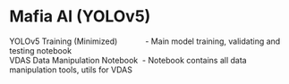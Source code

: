# Mafia AI (YOLOv5)

YOLOv5 Training (Minimized)&emsp;&emsp;&emsp;&nbsp; - Main model training, validating and testing notebook\
VDAS Data Manipulation Notebook&nbsp; - Notebook contains all data manipulation tools, utils for VDAS
